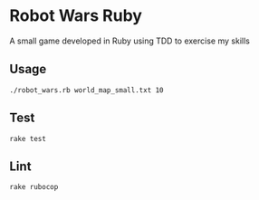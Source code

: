 # Robot Wars Ruby

A small game developed in Ruby using TDD to exercise my skills

## Usage

    ./robot_wars.rb world_map_small.txt 10

## Test

    rake test

## Lint

    rake rubocop
